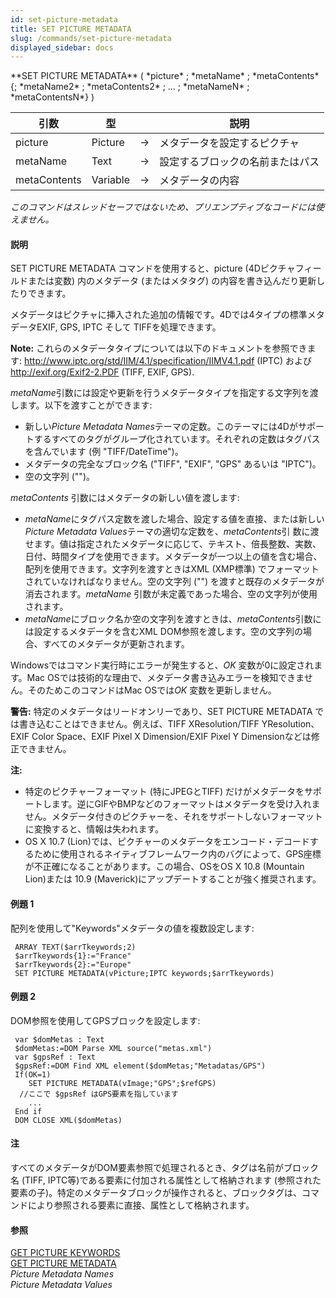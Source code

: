 ```yaml
---
id: set-picture-metadata
title: SET PICTURE METADATA
slug: /commands/set-picture-metadata
displayed_sidebar: docs
---
```


<!--REF #_command_.SET PICTURE METADATA.Syntax-->**SET PICTURE METADATA** ( *picture* ; *metaName* ; *metaContents* {; *metaName2* ; *metaContents2* ; ... ; *metaNameN* ; *metaContentsN*} )<!-- END REF-->
<!--REF #_command_.SET PICTURE METADATA.Params-->
| 引数 | 型 |  | 説明 |
| --- | --- | --- | --- |
| picture | Picture | &#8594;  | メタデータを設定するピクチャ |
| metaName | Text | &#8594;  | 設定するブロックの名前またはパス |
| metaContents | Variable | &#8594;  | メタデータの内容 |

<!-- END REF-->

*このコマンドはスレッドセーフではないため、プリエンプティブなコードには使えません。*


#### 説明 

<!--REF #_command_.SET PICTURE METADATA.Summary-->SET PICTURE METADATA コマンドを使用すると、picture (4Dピクチャフィールドまたは変数) 内のメタデータ (またはメタタグ) の内容を書き込んだり更新したりできます。<!-- END REF-->

メタデータはピクチャに挿入された追加の情報です。4Dでは4タイプの標準メタデータEXIF, GPS, IPTC そして TIFFを処理できます。

**Note:** これらのメタデータタイプについては以下のドキュメントを参照できます: <http://www.iptc.org/std/IIM/4.1/specification/IIMV4.1.pdf> (IPTC) および <http://exif.org/Exif2-2.PDF> (TIFF, EXIF, GPS). 

*metaName*引数には設定や更新を行うメタデータタイプを指定する文字列を渡します。以下を渡すことができます:

* 新しい*Picture Metadata Names*テーマの定数。このテーマには4Dがサポートするすべてのタグがグループ化されています。それぞれの定数はタグパスを含んでいます (例 "TIFF/DateTime")。
* メタデータの完全なブロック名 ("TIFF", "EXIF", "GPS" あるいは "IPTC")。
* 空の文字列 ("")。

*metaContents* 引数にはメタデータの新しい値を渡します:

* *metaName*にタグパス定数を渡した場合、設定する値を直接、または新しい*Picture Metadata Values*テーマの適切な定数を、*metaContents*引 数に渡せます。値は指定されたメタデータに応じて、テキスト、倍長整数、実数、日付、時間タイプを使用できます。メタデータが一つ以上の値を含む場合、配列を使用できます。文字列を渡すときはXML (XMP標準) でフォーマットされていなければなりません。空の文字列 ("") を渡すと既存のメタデータが消去されます。*metaName* 引数が未定義であった場合、空の文字列が使用されます。
* *metaName*にブロック名か空の文字列を渡すときは、*metaContents*引数には設定するメタデータを含むXML DOM参照を渡します。空の文字列の場合、すべてのメタデータが更新されます。

Windowsではコマンド実行時にエラーが発生すると、*OK* 変数が0に設定されます。Mac OSでは技術的な理由で、メタデータ書き込みエラーを検知できません。そのためこのコマンドはMac OSでは*OK* 変数を更新しません。

**警告:** 特定のメタデータはリードオンリーであり、SET PICTURE METADATA では書き込むことはできません。例えば、TIFF XResolution/TIFF YResolution、EXIF Color Space、EXIF Pixel X Dimension/EXIF Pixel Y Dimensionなどは修正できません。

**注:**

* 特定のピクチャーフォーマット (特にJPEGとTIFF) だけがメタデータをサポートします。逆にGIFやBMPなどのフォーマットはメタデータを受け入れません。メタデータ付きのピクチャーを、それをサポートしないフォーマットに変換すると、情報は失われます。
* OS X 10.7 (Lion)では、ピクチャーのメタデータをエンコード・デコードするために使用されるネイティブフレームワーク内のバグによって、GPS座標が不正確になることがあります。この場合、OSをOS X 10.8 (Mountain Lion)または 10.9 (Maverick)にアップデートすることが強く推奨されます。

#### 例題 1 

配列を使用して"Keywords"メタデータの値を複数設定します:

```4d
 ARRAY TEXT($arrTkeywords;2)
 $arrTkeywords{1}:="France"
 $arrTkeywords{2}:="Europe"
 SET PICTURE METADATA(vPicture;IPTC keywords;$arrTkeywords)
```

#### 例題 2 

DOM参照を使用してGPSブロックを設定します:

```4d
 var $domMetas : Text
 $domMetas:=DOM Parse XML source("metas.xml")
 var $gpsRef : Text
 $gpsRef:=DOM Find XML element($domMetas;"Metadatas/GPS")
 If(OK=1)
    SET PICTURE METADATA(vImage;"GPS";$refGPS)
  //ここで $gpsRef はGPS要素を指しています
    ...
 End if
 DOM CLOSE XML($domMetas)
```

#### 注 

すべてのメタデータがDOM要素参照で処理されるとき、タグは名前がブロック名 (TIFF, IPTC等)である要素に付加される属性として格納されます (参照された要素の子)。特定のメタデータブロックが操作されると、ブロックタグは、コマンドにより参照される要素に直接、属性として格納されます。

#### 参照 

[GET PICTURE KEYWORDS](get-picture-keywords.md)  
[GET PICTURE METADATA](get-picture-metadata.md)  
*Picture Metadata Names*  
*Picture Metadata Values*  
